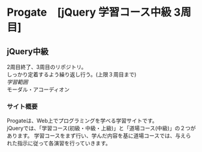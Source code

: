 # Progate　[jQuery 学習コース中級 3周目]

## jQuery中級
2周目終了、3周目のリポジトリ。  
しっかり定着するよう繰り返し行う。(上限３周目まで)  
*学習範囲*   
モーダル・アコーディオン

### サイト概要
Progateは、Web上でプログラミングを学べる学習サイトです。  
jQueryでは、「学習コース(初級・中級・上級)」と「道場コース(中級)」の２つがあります。
学習コースをまず行い、学んだ内容を基に道場コースでは、与えられた指示に従って各演習を行っていきます。  